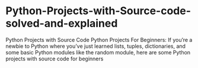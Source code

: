 # Python-Projects-with-Source-code-solved-and-explained
Python Projects with Source Code Python Projects For Beginners: If you’re a newbie to Python where you’ve just learned lists, tuples, dictionaries, and some basic Python modules like the random module, here are some Python projects with source code for beginners 
